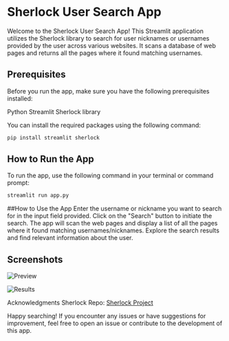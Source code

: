 # Sherlock User Search App
Welcome to the Sherlock User Search App! This Streamlit application utilizes the Sherlock library to search for user nicknames or usernames provided by the user across various websites. It scans a database of web pages and returns all the pages where it found matching usernames.

## Prerequisites
Before you run the app, make sure you have the following prerequisites installed:

Python
Streamlit
Sherlock library

You can install the required packages using the following command:
```python
pip install streamlit sherlock
```


## How to Run the App
To run the app, use the following command in your terminal or command prompt:
```python
streamlit run app.py
```
##How to Use the App
Enter the username or nickname you want to search for in the input field provided.
Click on the "Search" button to initiate the search.
The app will scan the web pages and display a list of all the pages where it found matching usernames/nicknames.
Explore the search results and find relevant information about the user.
## Screenshots

![Preview]('img/preview.png')

![Results]('img/results.png')

Acknowledgments
Sherlock Repo: [Sherlock Project](https://github.com/sherlock-project/sherlock)

Happy searching! If you encounter any issues or have suggestions for improvement, feel free to open an issue or contribute to the development of this app.
